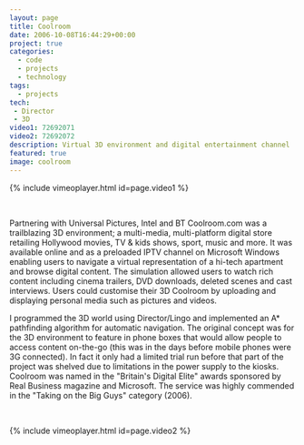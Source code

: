 ```yaml
---
layout: page
title: Coolroom
date: 2006-10-08T16:44:29+00:00
project: true
categories:
  - code
  - projects
  - technology
tags:
  - projects
tech:
 - Director
 - 3D
video1: 72692071
video2: 72692072
description: Virtual 3D environment and digital entertainment channel
featured: true
image: coolroom
---
```


{% include vimeoplayer.html id=page.video1 %}

<br/>

Partnering with Universal Pictures, Intel and BT Coolroom.com was a trailblazing 3D environment; a multi-media, multi-platform digital store retailing Hollywood movies, TV & kids shows, sport, music and more. It was available online and as a preloaded IPTV channel on Microsoft Windows enabling users to navigate a  virtual representation of a hi-tech apartment and browse digital content. The simulation allowed users to watch rich content including cinema trailers, DVD downloads, deleted scenes and cast interviews. Users could customise their 3D Coolroom by uploading and displaying personal media such as pictures and videos.

I programmed the 3D world using Director/Lingo and implemented an A* pathfinding algorithm for automatic navigation. The original concept was for the 3D environment to feature in phone boxes that would allow people to access content on-the-go (this was in the days before mobile phones were 3G connected). In fact it only had a limited trial run before that part of the project was shelved due to limitations in the power supply to the kiosks. Coolroom was named in the "Britain's Digital Elite" awards sponsored by Real Business magazine and Microsoft. The service was highly commended in the "Taking on the Big Guys" category (2006).

<br/>

{% include vimeoplayer.html id=page.video2 %}